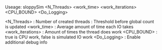 Useage:
sloppySim <N_Threads> <Sloppiness> <work_time> <work_iterations> <CPU_BOUND> <Do_Logging>

<N_Threads> : Number of created threads
<Sloppiness> : Threshold before global count is updated
<work_time> : Average amount of time each IO takes
<work_iterations> : Amount of times the thread does work
<CPU_BOUND> : true is CPU work, false is simulated IO work
<Do_Logging> : Enable additional debug info

